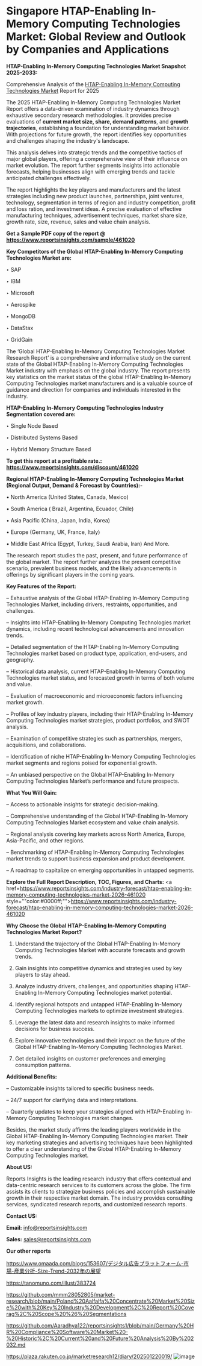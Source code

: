 # Singapore HTAP-Enabling In-Memory Computing Technologies Market: Global Review and Outlook by Companies and Applications

<strong>HTAP-Enabling In-Memory Computing Technologies Market Snapshot 2025-2033:</strong>

Comprehensive Analysis of the <a href=https://www.reportsinsights.com/sample/461020>HTAP-Enabling In-Memory Computing Technologies Market</a> Report for 2025

The 2025 HTAP-Enabling In-Memory Computing Technologies Market Report offers a data-driven examination of industry dynamics through exhaustive secondary research methodologies. It provides precise evaluations of <strong>current market size, share, demand patterns</strong>, and <strong>growth trajectories</strong>, establishing a foundation for understanding market behavior. With projections for future growth, the report identifies key opportunities and challenges shaping the industry's landscape.

This analysis delves into strategic trends and the competitive tactics of major global players, offering a comprehensive view of their influence on market evolution. The report further segments insights into actionable forecasts, helping businesses align with emerging trends and tackle anticipated challenges effectively.

The report highlights the key players and manufacturers and the latest strategies including new product launches, partnerships, joint ventures, technology, segmentation in terms of region and industry competition, profit and loss ration, and investment ideas. A precise evaluation of effective manufacturing techniques, advertisement techniques, market share size, growth rate, size, revenue, sales and value chain analysis.

<strong>Get a Sample PDF copy of the report @ <a href=https://www.reportsinsights.com/sample/461020 style=color:#0000ff;>https://www.reportsinsights.com/sample/461020</a></strong>

<strong>Key Competitors of the Global HTAP-Enabling In-Memory Computing Technologies Market are:</strong>

‣ SAP

‣ IBM

‣ Microsoft

‣ Aerospike

‣ MongoDB

‣ DataStax

‣ GridGain

The ‘Global HTAP-Enabling In-Memory Computing Technologies Market Research Report’ is a comprehensive and informative study on the current state of the Global HTAP-Enabling In-Memory Computing Technologies Market industry with emphasis on the global industry. The report presents key statistics on the market status of the global HTAP-Enabling In-Memory Computing Technologies market manufacturers and is a valuable source of guidance and direction for companies and individuals interested in the industry.

<strong>HTAP-Enabling In-Memory Computing Technologies Industry Segmentation covered are:</strong>

‣ Single Node Based

‣ Distributed Systems Based

‣ Hybrid Memory Structure Based

<strong>To get this report at a profitable rate.: <a href=https://www.reportsinsights.com/discount/461020 style=color:#0000ff;>https://www.reportsinsights.com/discount/461020</a></strong>

<strong>Regional HTAP-Enabling In-Memory Computing Technologies Market (Regional Output, Demand &amp; Forecast by Countries):-</strong>

• North America (United States, Canada, Mexico)

• South America ( Brazil, Argentina, Ecuador, Chile)

• Asia Pacific (China, Japan, India, Korea)

• Europe (Germany, UK, France, Italy)

• Middle East Africa (Egypt, Turkey, Saudi Arabia, Iran) And More.

The research report studies the past, present, and future performance of the global market. The report further analyzes the present competitive scenario, prevalent business models, and the likely advancements in offerings by significant players in the coming years.

<strong>Key Features of the Report:</strong>

– Exhaustive analysis of the Global HTAP-Enabling In-Memory Computing Technologies Market, including drivers, restraints, opportunities, and challenges.

– Insights into HTAP-Enabling In-Memory Computing Technologies market dynamics, including recent technological advancements and innovation trends.

– Detailed segmentation of the HTAP-Enabling In-Memory Computing Technologies market based on product type, application, end-users, and geography.

– Historical data analysis, current HTAP-Enabling In-Memory Computing Technologies market status, and forecasted growth in terms of both volume and value.

– Evaluation of macroeconomic and microeconomic factors influencing market growth.

– Profiles of key industry players, including their HTAP-Enabling In-Memory Computing Technologies market strategies, product portfolios, and SWOT analysis.

– Examination of competitive strategies such as partnerships, mergers, acquisitions, and collaborations.

– Identification of niche HTAP-Enabling In-Memory Computing Technologies market segments and regions poised for exponential growth.

– An unbiased perspective on the Global HTAP-Enabling In-Memory Computing Technologies Market’s performance and future prospects.

<strong>What You Will Gain:</strong>

– Access to actionable insights for strategic decision-making.

– Comprehensive understanding of the Global HTAP-Enabling In-Memory Computing Technologies Market ecosystem and value chain analysis.

– Regional analysis covering key markets across North America, Europe, Asia-Pacific, and other regions.

– Benchmarking of HTAP-Enabling In-Memory Computing Technologies market trends to support business expansion and product development.

– A roadmap to capitalize on emerging opportunities in untapped segments.

<strong>Explore the Full Report Description, TOC, Figures, and Charts:</strong>
<a href=https://www.reportsinsights.com/industry-forecast/htap-enabling-in-memory-computing-technologies-market-2026-461020 style=""color:#0000ff;"">https://www.reportsinsights.com/industry-forecast/htap-enabling-in-memory-computing-technologies-market-2026-461020</a>

<strong>Why Choose the Global HTAP-Enabling In-Memory Computing Technologies Market Report?</strong>

1. Understand the trajectory of the Global HTAP-Enabling In-Memory Computing Technologies Market with accurate forecasts and growth trends.

2. Gain insights into competitive dynamics and strategies used by key players to stay ahead.

3. Analyze industry drivers, challenges, and opportunities shaping HTAP-Enabling In-Memory Computing Technologies market potential.

4. Identify regional hotspots and untapped HTAP-Enabling In-Memory Computing Technologies markets to optimize investment strategies.

5. Leverage the latest data and research insights to make informed decisions for business success.

6. Explore innovative technologies and their impact on the future of the Global HTAP-Enabling In-Memory Computing Technologies Market.

7. Get detailed insights on customer preferences and emerging consumption patterns.

<strong>Additional Benefits:</strong>

– Customizable insights tailored to specific business needs.

– 24/7 support for clarifying data and interpretations.

– Quarterly updates to keep your strategies aligned with HTAP-Enabling In-Memory Computing Technologies market changes.

Besides, the market study affirms the leading players worldwide in the Global HTAP-Enabling In-Memory Computing Technologies market. Their key marketing strategies and advertising techniques have been highlighted to offer a clear understanding of the Global HTAP-Enabling In-Memory Computing Technologies market.

<strong><strong>About US</strong>:</strong>

Reports Insights is the leading research industry that offers contextual and data-centric research services to its customers across the globe. The firm assists its clients to strategize business policies and accomplish sustainable growth in their respective market domain. The industry provides consulting services, syndicated research reports, and customized research reports.

<strong>Contact US:</strong>

<p class=><b>Email:</b> <a href=mailto:info@reportsinsights.com>info@reportsinsights.com</a></p>
<p class=><b>Sales:</b> <a href=mailto:sales@reportsinsights.com>sales@reportsinsights.com</a></p>

<strong>Our other reports</strong>

<a href=https://www.omaada.com/blogs/153607/デジタル広告プラットフォーム-市場-産業分析-Size-Trend-2032年の展望>https://www.omaada.com/blogs/153607/デジタル広告プラットフォーム-市場-産業分析-Size-Trend-2032年の展望</a>

<a href=https://tanomuno.com/illust/383724>https://tanomuno.com/illust/383724</a>

<a href=https://github.com/mmm28052805/market-research/blob/main/Poland%20Aalfalfa%20Concentrate%20Market%20Size%20with%20Key%20Industry%20Development%2C%20Report%20Coverag%2C%20Scope%20%26%20Segmentations>https://github.com/mmm28052805/market-research/blob/main/Poland%20Aalfalfa%20Concentrate%20Market%20Size%20with%20Key%20Industry%20Development%2C%20Report%20Coverag%2C%20Scope%20%26%20Segmentations</a>

<a href=https://github.com/Aaradhya122/reportsinsights1/blob/main/Germany%20HR%20Compliance%20Software%20Market%20-%20Historic%2C%20Current%20and%20Future%20Analysis%20By%202032.md>https://github.com/Aaradhya122/reportsinsights1/blob/main/Germany%20HR%20Compliance%20Software%20Market%20-%20Historic%2C%20Current%20and%20Future%20Analysis%20By%202032.md</a>

<a href=https://plaza.rakuten.co.jp/marketresearch12/diary/202501220019/>https://plaza.rakuten.co.jp/marketresearch12/diary/202501220019/</a>
![image](https://github.com/user-attachments/assets/fde0aff8-eb99-46c9-92c0-acc7a1e43865)
